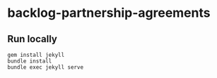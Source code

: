 # backlog-partnership-agreements

## Run locally
```
gem install jekyll
bundle install
bundle exec jekyll serve
```